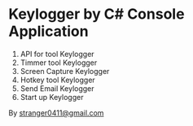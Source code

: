 # Keylogger by C# Console Application

01. API for tool Keylogger
02. Timmer tool Keylogger
03. Screen Capture Keylogger
04. Hotkey tool Keylogger
05. Send Email Keylogger
06. Start up Keylogger

By stranger0411@gmail.com
